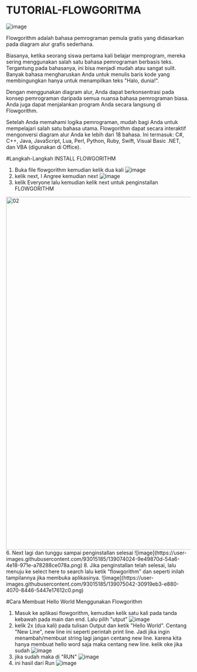 # TUTORIAL-FLOWGORITMA

![image](https://user-images.githubusercontent.com/93015185/139071100-499698ef-a072-4bcb-ad68-69379871964c.png)

Flowgorithm adalah bahasa pemrograman pemula gratis yang didasarkan pada diagram alur grafis sederhana.

Biasanya, ketika seorang siswa pertama kali belajar memprogram, mereka sering menggunakan salah satu bahasa pemrograman berbasis teks. Tergantung pada bahasanya, ini bisa menjadi mudah atau sangat sulit. Banyak bahasa mengharuskan Anda untuk menulis baris kode yang membingungkan hanya untuk menampilkan teks "Halo, dunia!".

Dengan menggunakan diagram alur, Anda dapat berkonsentrasi pada konsep pemrograman daripada semua nuansa bahasa pemrograman biasa. Anda juga dapat menjalankan program Anda secara langsung di Flowgorithm.

Setelah Anda memahami logika pemrograman, mudah bagi Anda untuk mempelajari salah satu bahasa utama. Flowgorithm dapat secara interaktif mengonversi diagram alur Anda ke lebih dari 18 bahasa. Ini termasuk: C#, C++, Java, JavaScript, Lua, Perl, Python, Ruby, Swift, Visual Basic .NET, dan VBA (digunakan di Office).

#Langkah-Langkah INSTALL FLOWGORITHM

1. Buka file flowgorithm kemudian kelik dua kali
![image](https://user-images.githubusercontent.com/93015185/139072499-0cb18259-67a0-487f-944c-aa96be73bbd1.png)
2. kelik next, I Angree kemudian next
![image](https://user-images.githubusercontent.com/93015185/139073047-ace19ac1-b436-4333-97fc-7a3ce062291a.png)
4. kelik Everyone lalu kemudian kelik next untuk penginstallan FLOWGORITHM
<img width="960" alt="02" src="https://user-images.githubusercontent.com/93015185/139073560-2a8022a1-1d08-4c87-9299-37fe9d5c1436.png">
6. Next lagi dan tunggu sampai penginstallan selesai
![image](https://user-images.githubusercontent.com/93015185/139074024-9e49870d-54a6-4e18-971e-a78288ce078a.png)
8. Jika penginstallan telah selesai, lalu menuju ke select here to search lalu ketik "flowgorithm" dan seperti inilah tampilannya jika membuka aplikasinya.
![image](https://user-images.githubusercontent.com/93015185/139075042-30919eb3-e880-4070-8446-5447e17612c0.png)

#Cara Membuat Hello World Menggunakan Flowgorithm

1. Masuk ke aplikasi flowgorithm, kemudian kelik satu kali pada tanda kebawah pada main dan end. Lalu pilih "utput"
![image](https://user-images.githubusercontent.com/93015185/139077207-482fdac6-69fa-408d-9783-b1394a4aacd5.png)
2. kelik 2x (dua kali) pada tulisan Output dan ketik "Hello World". Centang "New Line", new line ini seperti perintah print line. Jadi jika ingin menambah/membuat string lagi jangan centang new line. karena kita hanya membuat hello word saja maka centang new line. kelik oke jika sudah
![image](https://user-images.githubusercontent.com/93015185/139078952-375645b2-4a05-492f-ab27-2ed81d722c6d.png)
3. jika sudah maka di "RUN"
![image](https://user-images.githubusercontent.com/93015185/139079199-f3bfd3d1-eca4-4160-83cd-a8b53c655aff.png)
4. ini hasil dari Run
![image](https://user-images.githubusercontent.com/93015185/139079355-069b1c13-dfd1-4cb2-807e-55e7c5dddccd.png)
